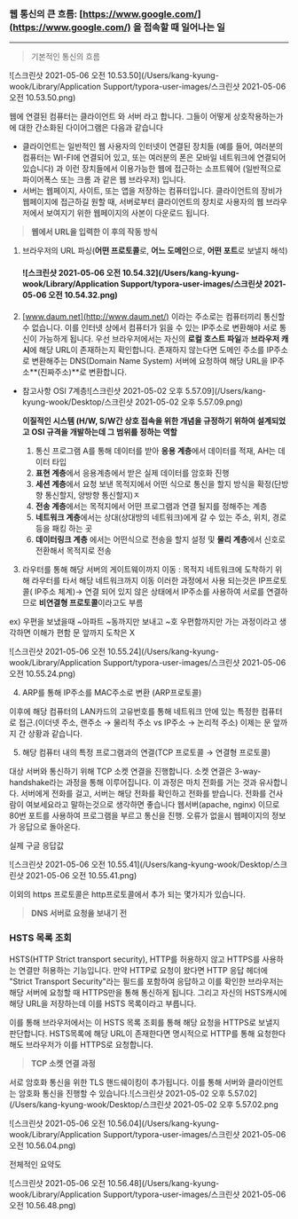 ### 웹 통신의 큰 흐름: [https://www.google.com/](https://www.google.com/) 을 접속할 때 일어나는 일

---

> 기본적인 통신의 흐름

![스크린샷 2021-05-06 오전 10.53.50](/Users/kang-kyung-wook/Library/Application Support/typora-user-images/스크린샷 2021-05-06 오전 10.53.50.png)

웹에 연결된 컴퓨터는 클라이언트 와 서버 라고 합니다. 그들이 어떻게 상호작용하는가에 대한 간소화된 다이어그램은 다음과 같습니다

- 클라이언트는 일반적인 웹 사용자의 인터넷이 연결된 장치들 (예를 들어, 여러분의 컴퓨터는 WI-FI에 연결되어 있고, 또는 여러분의 폰은 모바일 네트워크에 연결되어 있습니다) 과 이런 장치들에서 이용가능한 웹에 접근하는 소프트웨어 (일반적으로 파이어폭스 또는 크롬 과 같은 웹 브라우저) 입니다.
- 서버는 웹페이지, 사이트, 또는 앱을 저장하는 컴퓨터입니다. 클라이언트의 장비가 웹페이지에 접근하길 원할 때, 서버로부터 클라이언트의 장치로 사용자의 웹 브라우저에서 보여지기 위한 웹페이지의 사본이 다운로드 됩니다.

> **웹에서 URL을 입력한 이 후의 작동 방식**

1. 브라우저의 URL 파싱(**어떤 프로토콜**로, **어느 도메인**으로, **어떤 포트**로 보낼지 해석)

   #### ![스크린샷 2021-05-06 오전 10.54.32](/Users/kang-kyung-wook/Library/Application Support/typora-user-images/스크린샷 2021-05-06 오전 10.54.32.png)

2. [www.daum.net](http://www.daum.net/) 이라는 주소로는 컴퓨터끼리 통신할 수 없습니다. 이를 인터넷 상에서 컴퓨터가 읽을 수 있는 IP주소로 변환해야 서로 통신이 가능하게 됩니다. 우선 브라우저에서는 자신의 **로컬 호스트 파일**과 **브라우저 캐시**에 해당 URL이 존재하는지 확인합니다. 존재하지 않는다면 도메인 주소를 IP주소로 변환해주는 DNS(Domain Name System) 서버에 요청하여 해당 URL을 IP주소**(진짜주소)**로 변환합니다.

- 참고사항 OSI 7계층![스크린샷 2021-05-02 오후 5.57.09](/Users/kang-kyung-wook/Desktop/스크린샷 2021-05-02 오후 5.57.09.png)

  

  **이질적인 시스템 (H/W, S/W간 상호 접속을 위한 개념을 규정하기 위하여 설계되었고 OSI 규격을 개발하는데 그 범위를 정하는 역할**

  1. 통신 프로그램 A를 통해 데이터를 받아 **응용 계층**에서 데이터를 적재, AH는 데이터 타입
  2. **표현 계층**에서 응용계층에서 받은 실제 데이터를 암호화 진행
  3. **세션 계층**에서 요청 보낸 목적지에서 어떤 식으로 통신을 할지 방식을 확정(단방향 통신할지, 양방향 통신할지)ㅈ
  4. **전송 계층**에서는 목적지에서 어떤 프로그램과 연결 될지를 정해주는 계층
  5. **네트워크 계층**에서는 상대(상대방의 네트워크)에게 갈 수 있는 주소, 위치, 경로 등을 패킹 하는 곳
  6. **데이터링크 계층** 에서는 어떤식으로 전송을 할지 설정 및 **물리 계층**에서 신호로 전환해서 목적지로 전송

3. 라우터를 통해 해당 서버의 게이트웨이까지 이동 : 목적지 네트워크에 도착하기 위해 라우터를 타서 해당 네트워크까지 이동 이러한 과정에서 사용 되는것은 IP프로토콜( IP주소 체계)→ 연결 되어 있지 않은 상태에서 IP주소를 사용하여 서로를 연결하므로 **비연결형 프로토콜**이라고도 부름

ex) 우편을 보냈을때 ~아파트 ~동까지만 보내고 ~호 우편함까지만 가는 과정이라고 생각하면 이해가 편함 문 앞까지 도착은 X

![스크린샷 2021-05-06 오전 10.55.24](/Users/kang-kyung-wook/Library/Application Support/typora-user-images/스크린샷 2021-05-06 오전 10.55.24.png)

4. ARP를 통해 IP주소를 MAC주소로 변환 (ARP프로토콜)

이후에 해당 컴퓨터의 LAN카드의 고유번호를 통해 네트워크 안에 있는 특정한 컴퓨터로 접근.(이더넷 주소, 랜주소 → 물리적 주소 vs IP주소 → 논리적 주소) 이제는 문 앞까지 간 상황과 같습니다.

5. 해당 컴퓨터 내의 특정 프로그램과의 연결(TCP 프로토콜 → 연결형 프로토콜)

대상 서버와 통신하기 위해 TCP 소켓 연결을 진행합니다. 소켓 연결은 3-way-handshake라는 과정을 통해 이루어집니다. 이 과정은 마치 전화를 거는 것과 유사합니다. 서버에게 전화를 걸고, 서버는 해당 전화를 확인하고 전화를 받습니다. 전화를 건사람이 여보세요라고 말하는것으로 생각하면 좋습니다 웹서버(apache, nginx) 이므로 80번 포트를 사용하여 프로그램을 부르고 통신을 진행. 오류가 없을시 웹페이지의 정보가 응답으로 돌아온다.

실제 구글 응답값

![스크린샷 2021-05-06 오전 10.55.41](/Users/kang-kyung-wook/Desktop/스크린샷 2021-05-06 오전 10.55.41.png)

이외의 https 프로토콜은 http프로토콜에서 추가 되는 몇가지가 있습니다.

> **DNS 서버로 요청을 보내기 전**

### HSTS 목록 조회

HSTS(HTTP Strict transport security), HTTP를 허용하지 않고 HTTPS를 사용하는 연결만 허용하는 기능입니다. 만약 HTTP로 요청이 왔다면 HTTP 응답 헤더에 "Strict Transport Security"라는 필드를 포함하여 응답하고 이를 확인한 브라우저는 해당 서버에 요청할 때 HTTPS만을 통해 통신하게 됩니다. 그리고 자신의 HSTS캐시에 해당 URL을 저장하는데 이를 HSTS 목록이라고 부릅니다.

이를 통해 브라우저에서는 이 HSTS 목록 조회를 통해 해당 요청을 HTTPS로 보낼지 판단합니다. HSTS목록에 해당 URL이 존재한다면 명시적으로 HTTP를 통해 요청한다 해도 브라우저가 이를 HTTPS로 요청합니다.

> **TCP 소켓 연결 과정**

서로 암호화 통신을 위한 TLS 핸드쉐이킹이 추가됩니다. 이를 통해 서버와 클라이언트는 암호화 통신을 진행할 수 있습니다.![스크린샷 2021-05-02 오후 5.57.02](/Users/kang-kyung-wook/Desktop/스크린샷 2021-05-02 오후 5.57.02.png

![스크린샷 2021-05-06 오전 10.56.04](/Users/kang-kyung-wook/Library/Application Support/typora-user-images/스크린샷 2021-05-06 오전 10.56.04.png)

전체적인 요약도

![스크린샷 2021-05-06 오전 10.56.48](/Users/kang-kyung-wook/Library/Application Support/typora-user-images/스크린샷 2021-05-06 오전 10.56.48.png)

